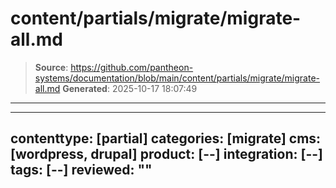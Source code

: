 # content/partials/migrate/migrate-all.md

> **Source**: https://github.com/pantheon-systems/documentation/blob/main/content/partials/migrate/migrate-all.md
> **Generated**: 2025-10-17 18:07:49

---

---
contenttype: [partial]
categories: [migrate]
cms: [wordpress, drupal]
product: [--]
integration: [--]
tags: [--]
reviewed: ""
---


<TabList>

<Tab title="WordPress" id="tab-1-id" active={true}>

<Partial file="migrate/migrate-wp.md" />

</Tab>

<Tab title="Drupal" id="tab-2-id">

<Partial file="migrate/migrate-drupal.md" />

</Tab>

</TabList>
